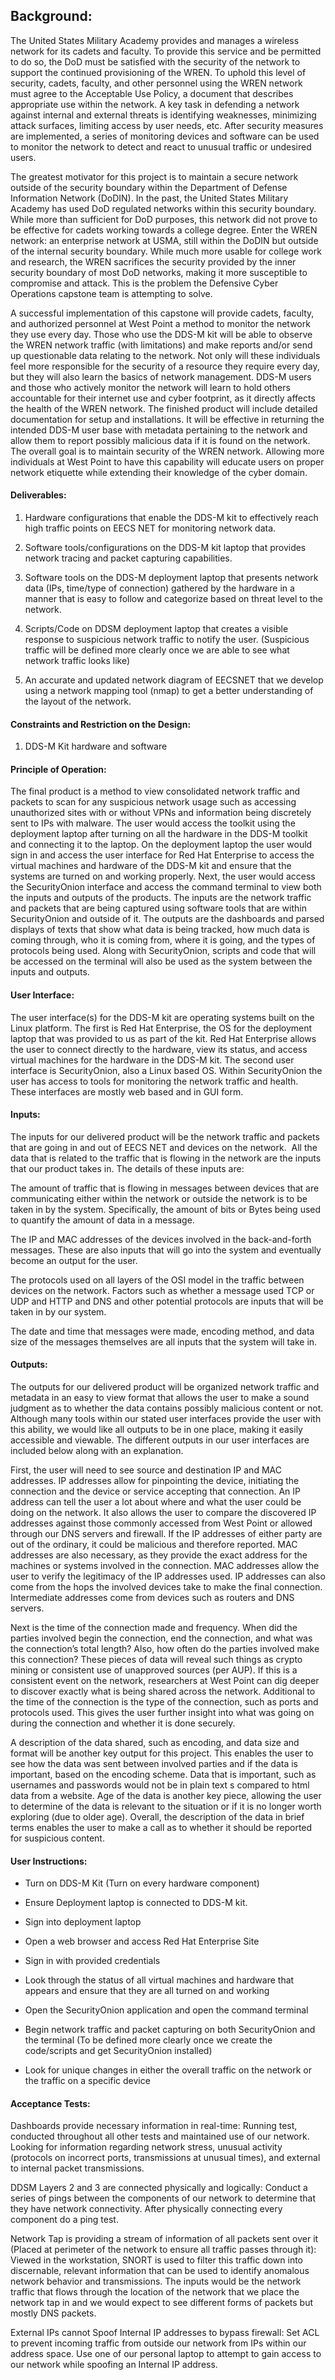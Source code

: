 ## Background:  ##

The United States Military Academy provides and manages a wireless network for its cadets and faculty. To provide this service and be permitted to do so, the DoD must be satisfied with the security of the network to support the continued provisioning of the WREN. To uphold this level of security, cadets, faculty, and other personnel using the WREN network must agree to the Acceptable Use Policy, a document that describes appropriate use within the network. A key task in defending a network against internal and external threats is identifying weaknesses, minimizing attack surfaces, limiting access by user needs, etc. After security measures are implemented, a series of monitoring devices and software can be used to monitor the network to detect and react to unusual traffic or undesired users. 

The greatest motivator for this project is to maintain a secure network outside of the security boundary within the Department of Defense Information Network (DoDIN). In the past, the United States Military Academy has used DoD regulated networks within this security boundary. While more than sufficient for DoD purposes, this network did not prove to be effective for cadets working towards a college degree. Enter the WREN network: an enterprise network at USMA, still within the DoDIN but outside of the internal security boundary. While much more usable for college work and research, the WREN sacrifices the security provided by the inner security boundary of most DoD networks, making it more susceptible to compromise and attack. This is the problem the Defensive Cyber Operations capstone team is attempting to solve.  

A successful implementation of this capstone will provide cadets, faculty, and authorized personnel at West Point a method to monitor the network they use every day. Those who use the DDS-M kit will be able to observe the WREN network traffic (with limitations) and make reports and/or send up questionable data relating to the network. Not only will these individuals feel more responsible for the security of a resource they require every day, but they will also learn the basics of network management. DDS-M users and those who actively monitor the network will learn to hold others accountable for their internet use and cyber footprint, as it directly affects the health of the WREN network. The finished product will include detailed documentation for setup and installations. It will be effective in returning the intended DDS-M user base with metadata pertaining to the network and allow them to report possibly malicious data if it is found on the network. The overall goal is to maintain security of the WREN network. Allowing more individuals at West Point to have this capability will educate users on proper network etiquette while extending their knowledge of the cyber domain. 

#### Deliverables:  #### 

1.  Hardware configurations that enable the DDS-M kit to effectively reach high traffic points on EECS NET for monitoring network data.  
    

2.  Software tools/configurations on the DDS-M kit laptop that provides network tracing and packet capturing capabilities. 
    

3.  Software tools on the DDS-M deployment laptop that presents network data (IPs, time/type of connection) gathered by the hardware in a manner that is easy to follow and categorize based on threat level to the network.  
    

4.  Scripts/Code on DDSM deployment laptop that creates a visible response to suspicious network traffic to notify the user. (Suspicious traffic will be defined more clearly once we are able to see what network traffic looks like) 
    

5.  An accurate and updated network diagram of EECSNET that we develop using a network mapping tool (nmap) to get a better understanding of the layout of the network.  
    

#### Constraints and Restriction on the Design:  ####

1.  DDS-M Kit hardware and software 
    

#### Principle of Operation: ####  

The final product is a method to view consolidated network traffic and packets to scan for any suspicious network usage such as accessing unauthorized sites with or without VPNs and information being discretely sent to IPs with malware. The user would access the toolkit using the deployment laptop after turning on all the hardware in the DDS-M toolkit and connecting it to the laptop. On the deployment laptop the user would sign in and access the user interface for Red Hat Enterprise to access the virtual machines and hardware of the DDS-M kit and ensure that the systems are turned on and working properly. Next, the user would access the SecurityOnion interface and access the command terminal to view both the inputs and outputs of the products. The inputs are the network traffic and packets that are being captured using software tools that are within SecurityOnion and outside of it. The outputs are the dashboards and parsed displays of texts that show what data is being tracked, how much data is coming through, who it is coming from, where it is going, and the types of protocols being used. Along with SecurityOnion, scripts and code that will be accessed on the terminal will also be used as the system between the inputs and outputs. 

#### User Interface:  ####

The user interface(s) for the DDS-M kit are operating systems built on the Linux platform. The first is Red Hat Enterprise, the OS for the deployment laptop that was provided to us as part of the kit. Red Hat Enterprise allows the user to connect directly to the hardware, view its status, and access virtual machines for the hardware in the DDS-M kit. The second user interface is SecurityOnion, also a Linux based OS. Within SecurityOnion the user has access to tools for monitoring the network traffic and health. These interfaces are mostly web based and in GUI form.  

#### Inputs: #### 

The inputs for our delivered product will be the network traffic and packets that are going in and out of EECS NET and devices on the network.  All the data that is related to the traffic that is flowing in the network are the inputs that our product takes in. The details of these inputs are: 

The amount of traffic that is flowing in messages between devices that are communicating either within the network or outside the network is to be taken in by the system. Specifically, the amount of bits or Bytes being used to quantify the amount of data in a message. 

The IP and MAC addresses of the devices involved in the back-and-forth messages. These are also inputs that will go into the system and eventually become an output for the user. 

The protocols used on all layers of the OSI model in the traffic between devices on the network. Factors such as whether a message used TCP or UDP and HTTP and DNS and other potential protocols are inputs that will be taken in by our system. 

The date and time that messages were made, encoding method, and data size of the messages themselves are all inputs that the system will take in. 

#### Outputs:  ####

The outputs for our delivered product will be organized network traffic and metadata in an easy to view format that allows the user to make a sound judgment as to whether the data contains possibly malicious content or not. Although many tools within our stated user interfaces provide the user with this ability, we would like all outputs to be in one place, making it easily accessible and viewable. The different outputs in our user interfaces are included below along with an explanation.  

First, the user will need to see source and destination IP and MAC addresses. IP addresses allow for pinpointing the device, initiating the connection and the device or service accepting that connection. An IP address can tell the user a lot about where and what the user could be doing on the network. It also allows the user to compare the discovered IP addresses against those commonly accessed from West Point or allowed through our DNS servers and firewall. If the IP addresses of either party are out of the ordinary, it could be malicious and therefore reported. MAC addresses are also necessary, as they provide the exact address for the machines or systems involved in the connection. MAC addresses allow the user to verify the legitimacy of the IP addresses used. IP addresses can also come from the hops the involved devices take to make the final connection. Intermediate addresses come from devices such as routers and DNS servers.  

Next is the time of the connection made and frequency. When did the parties involved begin the connection, end the connection, and what was the connection’s total length? Also, how often do the parties involved make this connection? These pieces of data will reveal such things as crypto mining or consistent use of unapproved sources (per AUP). If this is a consistent event on the network, researchers at West Point can dig deeper to discover exactly what is being shared across the network. Additional to the time of the connection is the type of the connection, such as ports and protocols used. This gives the user further insight into what was going on during the connection and whether it is done securely.  

A description of the data shared, such as encoding, and data size and format will be another key output for this project. This enables the user to see how the data was sent between involved parties and if the data is important, based on the encoding scheme. Data that is important, such as usernames and passwords would not be in plain text s compared to html data from a website. Age of the data is another key piece, allowing the user to determine of the data is relevant to the situation or if it is no longer worth exploring (due to older age). Overall, the description of the data in brief terms enables the user to make a call as to whether it should be reported for suspicious content.  

#### User Instructions:  ####

-   Turn on DDS-M Kit (Turn on every hardware component) 
    
-   Ensure Deployment laptop is connected to DDS-M kit. 
    
-   Sign into deployment laptop 
    
-   Open a web browser and access Red Hat Enterprise Site 
    
-   Sign in with provided credentials 
    

-   Look through the status of all virtual machines and hardware that appears and ensure that they are all turned on and working  
    
-   Open the SecurityOnion application and open the command terminal 
    
-   Begin network traffic and packet capturing on both SecurityOnion and the terminal (To be defined more clearly once we create the code/scripts and get SecurityOnion installed) 
    
-   Look for unique changes in either the overall traffic on the network or the traffic on a specific device 
    

#### Acceptance Tests: #### 

Dashboards provide necessary information in real-time: Running test, conducted throughout all other tests and maintained use of our network. Looking for information regarding network stress, unusual activity (protocols on incorrect ports, transmissions at unusual times), and external to internal packet transmissions.  

DDSM Layers 2 and 3 are connected physically and logically: Conduct a series of pings between the components of our network to determine that they have network connectivity. After physically connecting every component do a ping test. 

Network Tap is providing a stream of information of all packets sent over it (Placed at perimeter of the network to ensure all traffic passes through it): Viewed in the workstation, SNORT is used to filter this traffic down into discernable, relevant information that can be used to identify anomalous network behavior and transmissions. The inputs would be the network traffic that flows through the location of the network that we place the network tap in and we would expect to see different forms of packets but mostly DNS packets. 

External IPs cannot Spoof Internal IP addresses to bypass firewall: Set ACL to prevent incoming traffic from outside our network from IPs within our address space. Use one of our personal laptop to attempt to gain access to our network while spoofing an Internal IP address.